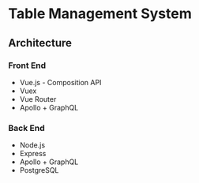 # Table Management System

## Architecture

### Front End

- Vue.js - Composition API
- Vuex
- Vue Router
- Apollo + GraphQL

### Back End

- Node.js
- Express
- Apollo + GraphQL
- PostgreSQL
